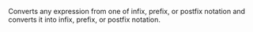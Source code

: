 Converts any expression from one of infix, prefix, or postfix notation and converts it into infix, prefix, or postfix notation.
